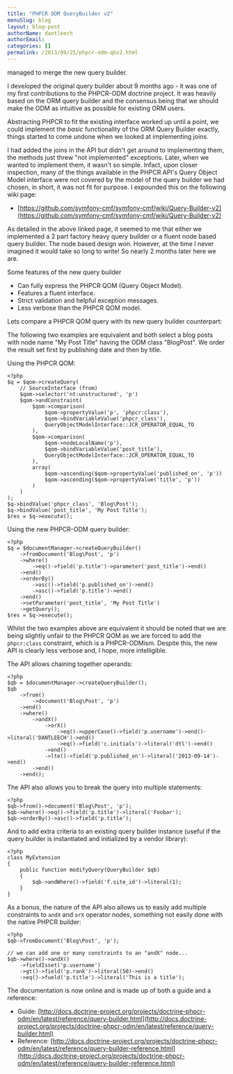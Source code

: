 ```yaml
---
title: "PHPCR ODM QueryBuilder v2"
menuSlug: blog
layout: blog-post
authorName: dantleech
authorEmail:
categories: []
permalink: /2013/09/25/phpcr-odm-qbv2.html
---
```

managed to merge the new query builder.

I developed the original query builder about 9 months ago - it was one
of my first contributions to the PHPCR-ODM doctrine project. It was
heavily based on the ORM query builder and the consensus being that we
should make the ODM as intuitive as possible for existing ORM users.

Abstracting PHPCR to fit the existing interface worked up until a point,
we could implement the *basic* functionality of the ORM Query Builder
exactly, things started to come undone when we looked at implementing
joins.

I had added the joins in the API but didn't get around to implementing
them, the methods just threw "not implemented" exceptions. Later, when
we wanted to implement them, it wasn't so simple. Infact, upon closer
inspection, many of the things available in the PHPCR API's Query Object
Model interface were not covered by the model of the query builder we
had chosen, in short, it was not fit for purpose. I expounded this on
the following wiki page:

-   [https://github.com/symfony-cmf/symfony-cmf/wiki/Query-Builder-v2](https://github.com/symfony-cmf/symfony-cmf/wiki/Query-Builder-v2)

As detailed in the above linked page, it seemed to me that either we
implemented a 2 part factory heavy query builder or a fluent node based
query builder. The node based design won. However, at the time I never
imagined it would take so long to write! So nearly 2 months later here
we are.

Some features of the new query builder

-   Can fully express the PHPCR QOM (Query Object Model).
-   Features a fluent interface.
-   Strict validation and helpful exception messages.
-   Less verbose than the PHPCR QOM model.

Lets compare a PHPCR QOM query with its new query builder counterpart:

The following two examples are equivalent and both select a blog posts
with node name "My Post Title" having the ODM class "BlogPost". We order
the result set first by publishing date and then by title.

Using the PHPCR QOM:

~~~~ {.sourceCode .php}
<?php
$q = $qom->createQuery(
    // SourceInterface (from)
    $qom->selector('nt:unstructured', 'p')
    $qom->andConstraint(
        $qom->comparison(
            $qom->propertyValue('p', 'phpcr:class'),
            $qom->bindVariableValue('phpcr_class'),
            QueryObjectModelInterface::JCR_OPERATOR_EQUAL_TO
        ),
        $qom->comparison(
            $qom->nodeLocalName('p'),
            $qom->bindVariableValue('post_title'),
            QueryObjectModelInterface::JCR_OPERATOR_EQUAL_TO
        ),
        array(
            $qom->ascending($qom->propertyValue('published_on', 'p'))
            $qom->ascending($qom->propertyValue('title', 'p'))
        )
    )
);
$q->bindValue('phpcr_class', 'Blog\Post');
$q->bindValue('post_title', 'My Post Title');
$res = $q->execute();
~~~~

Using the new PHPCR-ODM query builder:

~~~~ {.sourceCode .php}
<?php
$q = $documentManager->createQueryBuilder()
    ->fromDocument('Blog\Post', 'p')
    ->where()
        ->eq()->field('p.title')->parameter('post_title')->end()
    ->end()
    ->orderBy()
        ->asc()->field('p.published_on')->end()
        ->asc()->field('p.title')->end()
    ->end()
    ->setParameter('post_title', 'My Post Title')
    ->getQuery();
$res = $q->execute();
~~~~

Whilst the two examples above are equivalent it should be noted that we
are being slightly unfair to the PHPCR QOM as we are forced to add the
`phpcr:class` constraint, which is a PHPCR-ODMism. Despite this, the new
API is clearly less verbose and, I hope, more intelligible.

The API allows chaining together operands:

~~~~ {.sourceCode .php}
<?php
$qb = $documentManager->createQueryBuilder();
$qb
    ->from()
        ->document('Blog\Post', 'p')
    ->end()
    ->where()
        ->andX()
            ->orX()
                ->eq()->upperCase()->field('p.username')->end()->literal('DANTLEECH')->end()
                ->eq()->field('c.initials')->literal('dtl')->end()
            ->end()
            ->lte()->field('p.published_on')->literal('2013-09-14')->end()
        ->end()
    ->end();
~~~~

The API also allows you to break the query into multiple statements:

~~~~ {.sourceCode .php}
<?php
$qb->from()->document('Blog\Post', 'p');
$qb->where()->eq()->field('p.title')->literal('Foobar');
$qb->orderBy()->asc()->field('p.title');
~~~~

And to add extra criteria to an existing query builder instance (useful
if the query builder is instantiated and initialized by a vendor
library):

~~~~ {.sourceCode .php}
<?php
class MyExtension
{
    public function modifyQuery(QueryBuilder $qb)
    {
        $qb->andWhere()->field('f.site_id')->literal(1);
    }
}
~~~~

As a bonus, the nature of the API also allows us to easily add multiple
constraints to `andX` and `orX` operator nodes, something not easily
done with the native PHPCR builder:

~~~~ {.sourceCode .php}
<?php
$qb->fromDocument('Blog\Post', 'p');

// we can add one or many constraints to an "andX" node...
$qb->where()->andX()
    ->fieldIsset('p.username')
    ->gt()->field('p.rank')->literal(50)->end()
    ->eq()->fueld('p.title')->literal('This is a title');
~~~~

The documentation is now online and is made up of both a guide and a
reference:

-   Guide:
    [http://docs.doctrine-project.org/projects/doctrine-phpcr-odm/en/latest/reference/query-builder.html](http://docs.doctrine-project.org/projects/doctrine-phpcr-odm/en/latest/reference/query-builder.html)
-   Reference:
    [http://docs.doctrine-project.org/projects/doctrine-phpcr-odm/en/latest/reference/query-builder-reference.html](http://docs.doctrine-project.org/projects/doctrine-phpcr-odm/en/latest/reference/query-builder-reference.html)

